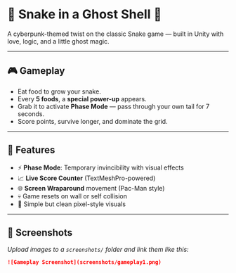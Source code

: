 # 🐍 Snake in a Ghost Shell 👻

A cyberpunk-themed twist on the classic Snake game — built in Unity with love, logic, and a little ghost magic.

---

## 🎮 Gameplay

- Eat food to grow your snake.
- Every **5 foods**, a **special power-up** appears.
- Grab it to activate **Phase Mode** — pass through your own tail for 7 seconds.
- Score points, survive longer, and dominate the grid.

---

## 🧠 Features

- ⚡ **Phase Mode**: Temporary invincibility with visual effects
- 📈 **Live Score Counter** (TextMeshPro-powered)
- 🌐 **Screen Wraparound** movement (Pac-Man style)
- 💀 Game resets on wall or self collision
- 🎨 Simple but clean pixel-style visuals

---

## 📸 Screenshots

*Upload images to a `screenshots/` folder and link them like this:*

```markdown
![Gameplay Screenshot](screenshots/gameplay1.png)
